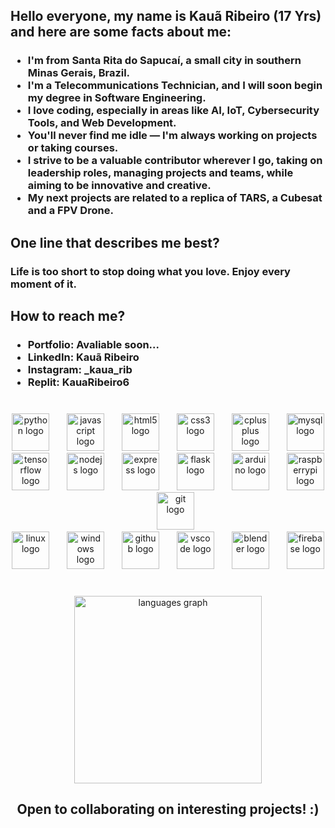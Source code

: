 <h2>
  Hello everyone, my name is Kauã Ribeiro (17 Yrs) and here are some facts about me:
</h2>
<h3 align="left"> 
  <ul>
    <li>I'm from Santa Rita do Sapucaí, a small city in southern Minas Gerais, Brazil.</li>
    <li>I'm a Telecommunications Technician, and I will soon begin my degree in Software Engineering.</li>
    <li>I love coding, especially in areas like AI, IoT, Cybersecurity Tools, and Web Development.</li>
    <li>You'll never find me idle — I'm always working on projects or taking courses.</li>
    <li>I strive to be a valuable contributor wherever I go, taking on leadership roles, managing projects and teams, while aiming to be innovative and creative.</li>
    <li>My next projects are related to a replica of TARS, a Cubesat and a FPV Drone.</li>
  </ul>
</h3>

<h2 align="left">
  One line that describes me best?
</h2>
<h3 align="left">
  Life is too short to stop doing what you love. Enjoy every moment of it.
</h3>

<h2 align="left">
  How to reach me?
</h2>
<h3 align="left">
  <ul>
    <li>Portfolio: Avaliable soon...</li>
    <li>LinkedIn: Kauã Ribeiro</li>
    <li>Instagram: _kaua_rib</li>
    <li>Replit: KauaRibeiro6</li>
  </ul>
</h3>

###

<br clear="both">

<div align="center">
  <img src="https://skillicons.dev/icons?i=py" height="60" alt="python logo"  />
  <img width="20" />
  <img src="https://skillicons.dev/icons?i=js" height="60" alt="javascript logo"  />
  <img width="20" />
  <img src="https://skillicons.dev/icons?i=html" height="60" alt="html5 logo"  />
  <img width="20" />
  <img src="https://skillicons.dev/icons?i=css" height="60" alt="css3 logo"  />
  <img width="20" />
  <img src="https://skillicons.dev/icons?i=cpp" height="60" alt="cplusplus logo"  />
  <img width="20" />
  <img src="https://skillicons.dev/icons?i=mysql" height="60" alt="mysql logo"  />  
</div>

<div align="center">
  <img src="https://skillicons.dev/icons?i=tensorflow" height="60" alt="tensorflow logo"  />
  <img width="20" />
  <img src="https://skillicons.dev/icons?i=nodejs" height="60" alt="nodejs logo"  />
  <img width="20" />
  <img src="https://skillicons.dev/icons?i=express" height="60" alt="express logo"  />
  <img width="20" />
  <img src="https://skillicons.dev/icons?i=flask" height="60" alt="flask logo"  />
  <img width="20" />
  <img src="https://skillicons.dev/icons?i=arduino" height="60" alt="arduino logo"  />
  <img width="20" />
  <img src="https://skillicons.dev/icons?i=raspberrypi" height="60" alt="raspberrypi logo"  />
  <img width="20" />
  <img src="https://skillicons.dev/icons?i=git" height="60" alt="git logo"  />
</div>

<div align="center">
  <img src="https://skillicons.dev/icons?i=linux" height="60" alt="linux logo"  />
  <img width="20" />
  <img src="https://skillicons.dev/icons?i=windows" height="60" alt="windows logo"  />
  <img width="20" />
  <img src="https://skillicons.dev/icons?i=github" height="60" alt="github logo"  />
  <img width="20" />
  <img src="https://skillicons.dev/icons?i=vscode" height="60" alt="vscode logo"  />
  <img width="20" />
  <img src="https://skillicons.dev/icons?i=blender" height="60" alt="blender logo"  />
  <img width="20" />
  <img src="https://skillicons.dev/icons?i=firebase" height="60" alt="firebase logo"  />
</div>

###

<br clear="both">

<div align="center">
  <img src="https://github-readme-stats.vercel.app/api/top-langs?username=Kauakim&locale=en&hide_title=false&layout=compact&card_width=320&langs_count=6&theme=highcontrast&hide_border=true&order=2" height="300" alt="languages graph"  />
</div>

###

<h2 align="center">
  Open to collaborating on interesting projects! :)
</h2>
